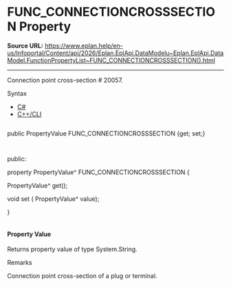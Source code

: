 # FUNC_CONNECTIONCROSSSECTION Property

**Source URL:** https://www.eplan.help/en-us/Infoportal/Content/api/2026/Eplan.EplApi.DataModelu~Eplan.EplApi.DataModel.FunctionPropertyList~FUNC_CONNECTIONCROSSSECTION().html

---

Connection point cross-section # 20057.

Syntax

- [C#](#i-syntax-CS)
- [C++/CLI](#i-syntax-CPP2005)

```
```
public PropertyValue FUNC_CONNECTIONCROSSSECTION {get; set;}
```
```

```
```
public:

property PropertyValue^ FUNC_CONNECTIONCROSSSECTION {

   PropertyValue^ get();

   void set (    PropertyValue^ value);

}
```
```

#### Property Value

Returns property value of type System.String.

Remarks

Connection point cross-section of a plug or terminal.
